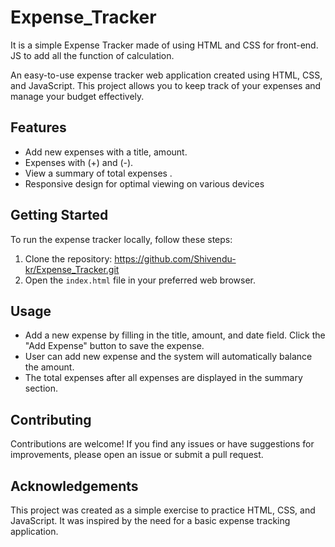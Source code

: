 # Expense_Tracker
It is a simple Expense Tracker made of using HTML and CSS for front-end. JS to add all the function of calculation.

An easy-to-use expense tracker web application created using HTML, CSS, and JavaScript. This project allows you to keep track of your expenses and manage your budget effectively.

## Features

- Add new expenses with a title, amount.
- Expenses with (+) and (-).
- View a summary of total expenses .
- Responsive design for optimal viewing on various devices

## Getting Started

To run the expense tracker locally, follow these steps:

1. Clone the repository: https://github.com/Shivendu-kr/Expense_Tracker.git
2. Open the `index.html` file in your preferred web browser.

## Usage

- Add a new expense by filling in the title, amount, and date field. Click the "Add Expense" button to save the expense.
- User can add new expense and the system will automatically balance the amount.
- The total expenses after all expenses are displayed in the summary section.

## Contributing

Contributions are welcome! If you find any issues or have suggestions for improvements, please open an issue or submit a pull request.


## Acknowledgements

This project was created as a simple exercise to practice HTML, CSS, and JavaScript. It was inspired by the need for a basic expense tracking application.



